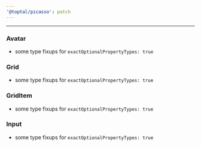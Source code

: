```yaml
---
'@toptal/picasso': patch
---
```


---

### Avatar

- some type fixups for `exactOptionalPropertyTypes: true`

### Grid

- some type fixups for `exactOptionalPropertyTypes: true`

### GridItem

- some type fixups for `exactOptionalPropertyTypes: true`

### Input

- some type fixups for `exactOptionalPropertyTypes: true`
